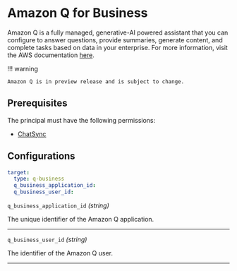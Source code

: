 # Amazon Q for Business

Amazon Q is a fully managed, generative-AI powered assistant that you can configure to answer questions, provide summaries, generate content, and complete tasks based on data in your enterprise. For more information, visit the AWS documentation [here](https://docs.aws.amazon.com/amazonq/latest/business-use-dg/what-is.html).


!!! warning

    Amazon Q is in preview release and is subject to change.

## Prerequisites

The principal must have the following permissions:

- [ChatSync](https://docs.aws.amazon.com/amazonq/latest/api-reference/API_ChatSync.html)

## Configurations

```yaml title="agenteval.yml"
target:
  type: q-business
  q_business_application_id:
  q_business_user_id:
```

`q_business_application_id` *(string)*

The unique identifier of the Amazon Q application.

---

`q_business_user_id` *(string)*

The identifier of the Amazon Q user.

---
